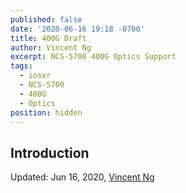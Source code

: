 ```yaml
---
published: false
date: '2020-06-16 19:18 -0700'
title: 400G Draft
author: Vincent Ng
excerpt: NCS-5700 400G Optics Support
tags:
  - iosxr
  - NCS-5700
  - 400G
  - Optics
position: hidden
---
```

## Introduction



Updated: Jun 16, 2020, [Vincent Ng](mailto:vinng@cisco.com)
